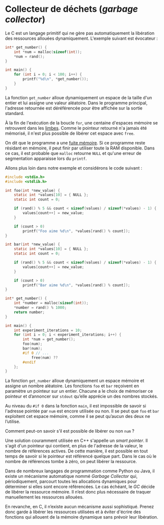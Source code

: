 # Collecteur de déchets (*garbage collector*)

Le C est un langage primitif qui ne gère pas automatiquement la libération des ressources allouées dynamiquement. L'exemple suivant est évocateur :

```c
int* get_number() {
    int *num = malloc(sizeof(int));
    *num = rand();
}

int main() {
    for (int i = 0; i < 100; i++) {
        printf("%d\n", *get_number());
    }
}
```

La fonction `get_number` alloue dynamiquement un espace de la taille d'un entier et lui assigne une valeur aléatoire. Dans le programme principal, l'adresse retournée est déréférencée pour être affichée sur la sortie standard.

À la fin de l'exécution de la boucle `for`, une centaine d'espaces mémoire se retrouvent dans les [limbes](https://fr.wikipedia.org/wiki/Limbes). Comme le pointeur retourné n'a jamais été mémorisé, il n'est plus possible de libérer cet espace avec `free`.

On dit que le programme a une [fuite mémoire](https://fr.wikipedia.org/wiki/Fuite_de_m%C3%A9moire). Si ce programme reste résidant en mémoire, il peut finir par utiliser toute la RAM disponible. Dans ce cas, il est probable que `malloc` retourne `NULL` et qu'une erreur de segmentation apparaisse lors du `printf`.

Allons plus loin dans notre exemple et considérons le code suivant :

```c
#include <stdio.h>
#include <stdlib.h>

int foo(int *new_value) {
    static int *values[10] = { NULL };
    static int count = 0;

    if (rand() % 5 && count < sizeof(values) / sizeof(*values) - 1) {
        values[count++] = new_value;
    }

    if (count > 0)
        printf("Foo aime %d\n", *values[rand() % count]);
}

int bar(int *new_value) {
    static int *values[10] = { NULL };
    static int count = 0;

    if (rand() % 5 && count < sizeof(values) / sizeof(*values) - 1) {
        values[count++] = new_value;
    }

    if (count > 0)
        printf("Bar aime %d\n", *values[rand() % count]);
}

int* get_number() {
    int *number = malloc(sizeof(int));
    *number = rand() % 1000;
    return number;
}

int main() {
    int experiment_iterations = 10;
    for (int i = 0; i < experiment_iterations; i++) {
        int *num = get_number();
        foo(num);
        bar(num);
        #if 0 // ...
            free(num) ??
        #endif
    };
}
```

La fonction `get_number` alloue dynamiquement un espace mémoire et assigne un nombre aléatoire. Les fonctions `foo` et `bar` reçoivent en paramètre un pointeur sur un entier. Chacune a le choix de mémoriser ce pointeur et d’annoncer sur `stdout` qu’elle apprécie un des nombres stockés.

Au niveau du `#if 0` dans la fonction `main`, il est impossible de savoir si l'adresse pointée par `num` est encore utilisée ou non. Il se peut que `foo` et `bar` exploitent cet espace mémoire, comme il se peut qu’aucun des deux ne l’utilise.

Comment peut-on savoir s’il est possible de libérer ou non `num` ?

Une solution couramment utilisée en C++ s'appelle un *smart pointer*. Il s'agit d'un pointeur qui contient, en plus de l'adresse de la valeur, le nombre de références actives. De cette manière, il est possible en tout temps de savoir si le pointeur est référencé quelque part. Dans le cas où le nombre de références tombe à zéro, on peut libérer la ressource.

Dans de nombreux langages de programmation comme Python ou Java, il existe un mécanisme automatique nommé *Garbage Collector* qui, périodiquement, parcourt toutes les allocations dynamiques pour déterminer si elles sont encore référencées. Le cas échéant, le *GC* décide de libérer la ressource mémoire. Il n’est donc plus nécessaire de traquer manuellement les ressources allouées.

En revanche, en C, il n’existe aucun mécanisme aussi sophistiqué. Prenez donc garde à libérer les ressources utilisées et à éviter d'écrire des fonctions qui allouent de la mémoire dynamique sans prévoir leur libération.
